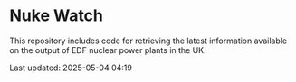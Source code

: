 # Nuke Watch

This repository includes code for retrieving the latest information available on the output of EDF nuclear power plants in the UK.

Last updated: 2025-05-04 04:19